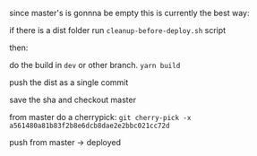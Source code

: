 since master's is gonnna be empty this is currently the best way:

if there is a dist folder run `cleanup-before-deploy.sh` script

then:

do the build in `dev` or other branch. `yarn build`

push the dist as a single commit

save the sha and checkout master

from master do a cherrypick:
`git cherry-pick -x a561480a81b83f2b8e6dcb8dae2e2bbc021cc72d`

push from master -> deployed
